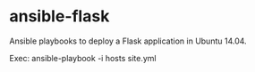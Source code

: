 # ansible-flask

Ansible playbooks to deploy a Flask application in Ubuntu 14.04.

Exec: ansible-playbook -i hosts site.yml
